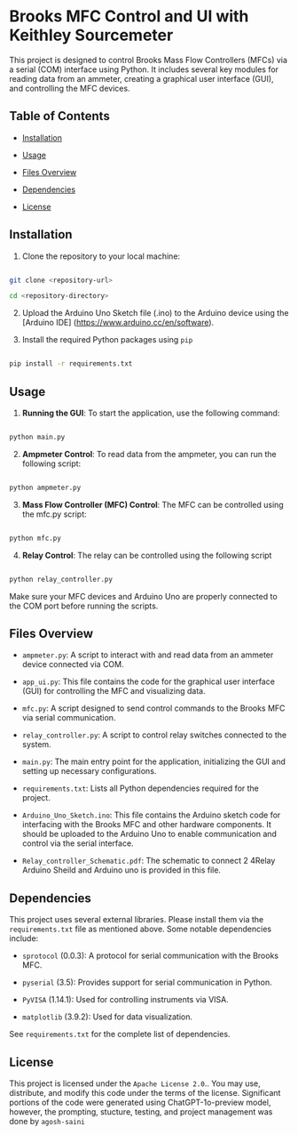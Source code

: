 # Brooks MFC Control and UI with Keithley Sourcemeter

  

This project is designed to control Brooks Mass Flow Controllers (MFCs) via a serial (COM) interface using Python. It includes several key modules for reading data from an ammeter, creating a graphical user interface (GUI), and controlling the MFC devices.

  

## Table of Contents

  

- [Installation](#installation)

- [Usage](#usage)

- [Files Overview](#files-overview)

- [Dependencies](#dependencies)

- [License](#license)

  

## Installation

  

1. Clone the repository to your local machine:

```bash

git clone <repository-url>

cd <repository-directory>

  ```

2. Upload the Arduino Uno Sketch file (.ino) to the Arduino device using the [Arduino IDE] (https://www.arduino.cc/en/software).

3. Install the required Python packages using ```pip```

```bash

pip install -r requirements.txt

 ```

## Usage

1.  **Running the GUI**: To start the application, use the following command:

```bash

python main.py

``` 

2.  **Ampmeter Control**: To read data from the ampmeter, you can run the following script:

```bash

python ampmeter.py

```  

3.  **Mass Flow Controller (MFC) Control**: The MFC can be controlled using the mfc.py script:

```bash

python mfc.py
```
  
4.  **Relay Control**: The relay can be controlled using the following script

```bash

python relay_controller.py
```

Make sure your MFC devices and Arduino Uno are properly connected to the COM port before running the scripts.

  

## Files Overview

- ```ampmeter.py```: A script to interact with and read data from an ammeter device connected via COM.

- ```app_ui.py```: This file contains the code for the graphical user interface (GUI) for controlling the MFC and visualizing data.

- ```mfc.py```: A script designed to send control commands to the Brooks MFC via serial communication.

- ```relay_controller.py```: A script to control relay switches connected to the system.

- ```main.py```: The main entry point for the application, initializing the GUI and setting up necessary configurations.

- ```requirements.txt```: Lists all Python dependencies required for the project.

- ```Arduino_Uno_Sketch.ino```: This file contains the Arduino sketch code for interfacing with the Brooks MFC and other hardware components. It should be uploaded to the Arduino Uno to enable communication and control via the serial interface.

- ```Relay_controller_Schematic.pdf```: The schematic to connect 2 4Relay Arduino Sheild and Arduino uno is provided in this file.

  

## Dependencies

  

This project uses several external libraries. Please install them via the ```requirements.txt``` file as mentioned above. Some notable dependencies include:

  

- ```sprotocol``` (0.0.3): A protocol for serial communication with the Brooks MFC.

- ```pyserial``` (3.5): Provides support for serial communication in Python.

- ```PyVISA``` (1.14.1): Used for controlling instruments via VISA.

- ```matplotlib``` (3.9.2): Used for data visualization.

  

See ```requirements.txt``` for the complete list of dependencies.

  

## License

This project is licensed under the ```Apache License 2.0```.. You may use, distribute, and modify this code under the terms of the license. Significant portions of the code were generated using ChatGPT-1o-preview model, however, the prompting, stucture, testing, and project management was done by ```agosh-saini```
